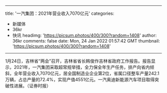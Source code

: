 
---
title: '一汽集团：2021年营业收入7070亿元'
categories: 
 - 新媒体
 - 36kr
 - 快讯
headimg: 'https://picsum.photos/400/300?random=1408'
author: 36kr
comments: false
date: Mon, 24 Jan 2022 01:57:42 GMT
thumbnail: 'https://picsum.photos/400/300?random=1408'
---

<div>   
1月24日，吉林省“两会”召开，吉林省省长韩俊作吉林省政府工作报告。报告显示，2021年，一汽集团采取超常规举措，全力保全年生产任务，排产向省内倾斜，全年营业收入7070亿元，居全国制造业企业第2位，省属口径整车产量242.1万辆，占总产量的72.4%，实现产值4551亿元。一汽奥迪新能源汽车项目取得突破性进展。（证券时报）  
</div>
            